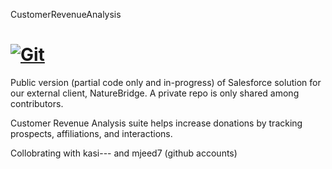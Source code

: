 CustomerRevenueAnalysis

[![Git](https://app.soluble.cloud/api/v1/public/badges/1e8617d0-087e-4e16-908f-e94ad9d55843.svg?orgId=679096383598)](https://app.soluble.cloud/repos/details/github.com/desteves/customerrevenueanalysis?orgId=679096383598)  
=======================

Public version (partial code only and in-progress) of Salesforce solution for our external client, NatureBridge. A private repo is only shared among contributors.

Customer Revenue Analysis suite helps increase donations by tracking prospects, affiliations, and interactions.

Collobrating with kasi--- and mjeed7 (github accounts)


